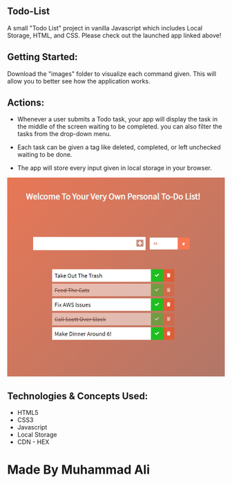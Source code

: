 ## Todo-List
A small "Todo List" project in vanilla Javascript which includes Local Storage, HTML, and CSS. Please check out the launched app linked above!


## Getting Started:
Download the "images" folder to visualize each command given.
This will allow you to better see how the application works.


## Actions:
* Whenever a user submits a Todo task, your app will display the task in the middle of the screen waiting to be completed. you can also filter the tasks from the drop-down menu.

* Each task can be given a tag like deleted, completed, or left unchecked waiting to be done.

* The app will store every input given in local storage in your browser.

![Screen shot](/images/todo.png)


## Technologies & Concepts Used:
* HTML5
* CSS3
* Javascript
* Local Storage 
* CDN - HEX


# Made By Muhammad Ali